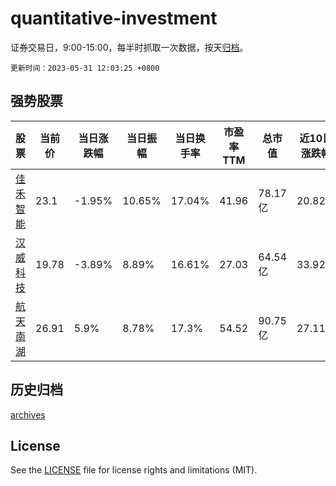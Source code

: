 # quantitative-investment

证券交易日，9:00-15:00，每半时抓取一次数据，按天[归档](archives)。

`更新时间：2023-05-31 12:03:25 +0800`

## 强势股票

|股票|当前价|当日涨跌幅|当日振幅|当日换手率|市盈率TTM|总市值|近10日涨跌幅|
|----|----|----|----|----|----|----|----|
|[佳禾智能](https://xueqiu.com/S/SZ300793)|23.1|-1.95%|10.65%|17.04%|41.96|78.17亿|20.82%|
|[汉威科技](https://xueqiu.com/S/SZ300007)|19.78|-3.89%|8.89%|16.61%|27.03|64.54亿|33.92%|
|[航天南湖](https://xueqiu.com/S/SH688552)|26.91|5.9%|8.78%|17.3%|54.52|90.75亿|27.11%|

## 历史归档

[archives](archives)

## License

See the [LICENSE](LICENSE) file for license rights and limitations (MIT).